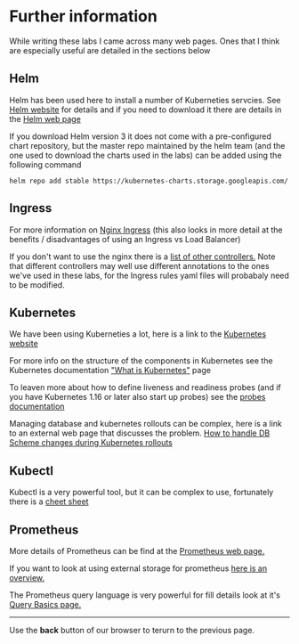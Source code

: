 # Further information
While writing these labs I came across many web pages. Ones that I think are especially useful are detailed in the sections below

## Helm
Helm has been used here to install a number of Kuberneties servcies. See [Helm website](https://helm.sh) for details and if you need to download it there are details in the [Helm web page](https://helm.sh/docs/intro/install/)

If you download Helm version 3 it does not come with a pre-configured chart repository, but the master repo maintained by the helm team (and the one used to download the charts used in the labs) can be added using the following command

```
helm repo add stable https://kubernetes-charts.storage.googleapis.com/
```

## Ingress
For more information on [Nginx Ingress](https://matthewpalmer.net/kubernetes-app-developer/articles/kubernetes-ingress-guide-nginx-example.html) (this also looks in more detail at the benefits / disadvantages of using an Ingress vs Load Balancer)

If you don't want to use the nginx there is a [list of other controllers.](https://kubernetes.io/docs/concepts/services-networking/ingress-controllers/) Note that different controllers may well use different annotations to the ones we've used in these labs, for the Ingress rules yaml files will probabaly need to be modified.



## Kubernetes
We have been using Kuberneties a lot, here is a link to the [Kubernetes website](https://kubernetes.io)

For more info on the structure of the components in Kubernetes see the Kubernetes documentation ["What is Kubernetes"](https://kubernetes.io/docs/concepts/overview/what-is-kubernetes/) page

To leaven more about how to define liveness and readiness probes (and if you have Kubernetes 1.16 or later also start up probes) see the [probes documentation](https://kubernetes.io/docs/tasks/configure-pod-container/configure-liveness-readiness-startup-probes/)

Managing database and kubernetes rollouts can be complex, here is a link to an external web page that discusses the problem. [How to handle DB Scheme changes during Kubernetes rollouts](https://www.weave.works/blog/how-to-correctly-handle-db-schemas-during-kubernetes-rollouts)



## Kubectl
Kubectl is a very powerful tool, but it can be complex to use, fortunately there is a [cheet sheet](https://kubernetes.io/docs/reference/kubectl/cheatsheet)



## Prometheus
More details of Prometheus can be find at the [Prometheus web page.](https://prometheus.io)

If you want to look at using external storage for prometheus [here is an overview.](https://prometheus.io/docs/prometheus/latest/storage/)

The Prometheus query language is very powerful for fill details look at it's [Query Basics page.](https://prometheus.io/docs/prometheus/latest/querying/basics/)







---
Use the **back** button of our browser to terurn to the previous page.